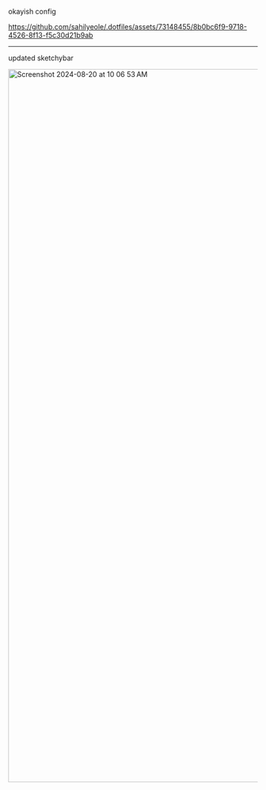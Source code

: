 okayish config

https://github.com/sahilyeole/.dotfiles/assets/73148455/8b0bc6f9-9718-4526-8f13-f5c30d21b9ab

---

updated sketchybar

<img width="1440" alt="Screenshot 2024-08-20 at 10 06 53 AM" src="https://github.com/user-attachments/assets/38828159-0fbc-4096-8eb1-ee7d758c5f2f">

